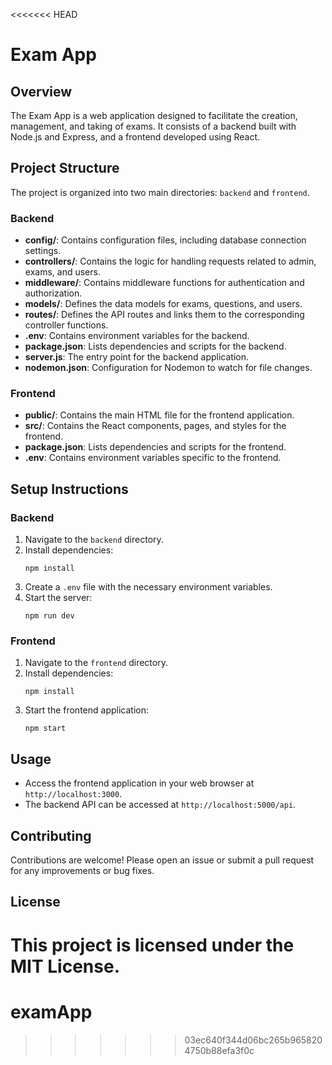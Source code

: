 <<<<<<< HEAD
# Exam App

## Overview
The Exam App is a web application designed to facilitate the creation, management, and taking of exams. It consists of a backend built with Node.js and Express, and a frontend developed using React.

## Project Structure
The project is organized into two main directories: `backend` and `frontend`.

### Backend
- **config/**: Contains configuration files, including database connection settings.
- **controllers/**: Contains the logic for handling requests related to admin, exams, and users.
- **middleware/**: Contains middleware functions for authentication and authorization.
- **models/**: Defines the data models for exams, questions, and users.
- **routes/**: Defines the API routes and links them to the corresponding controller functions.
- **.env**: Contains environment variables for the backend.
- **package.json**: Lists dependencies and scripts for the backend.
- **server.js**: The entry point for the backend application.
- **nodemon.json**: Configuration for Nodemon to watch for file changes.

### Frontend
- **public/**: Contains the main HTML file for the frontend application.
- **src/**: Contains the React components, pages, and styles for the frontend.
- **package.json**: Lists dependencies and scripts for the frontend.
- **.env**: Contains environment variables specific to the frontend.

## Setup Instructions

### Backend
1. Navigate to the `backend` directory.
2. Install dependencies:
   ```
   npm install
   ```
3. Create a `.env` file with the necessary environment variables.
4. Start the server:
   ```
   npm run dev
   ```

### Frontend
1. Navigate to the `frontend` directory.
2. Install dependencies:
   ```
   npm install
   ```
3. Start the frontend application:
   ```
   npm start
   ```

## Usage
- Access the frontend application in your web browser at `http://localhost:3000`.
- The backend API can be accessed at `http://localhost:5000/api`.

## Contributing
Contributions are welcome! Please open an issue or submit a pull request for any improvements or bug fixes.

## License
This project is licensed under the MIT License.
=======
# examApp
>>>>>>> 03ec640f344d06bc265b9658204750b88efa3f0c
